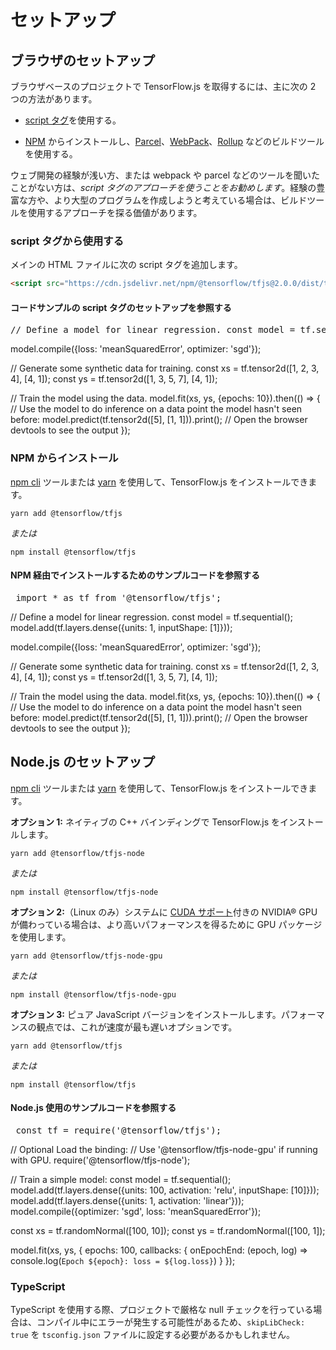 # セットアップ

## ブラウザのセットアップ

ブラウザベースのプロジェクトで TensorFlow.js を取得するには、主に次の 2 つの方法があります。

- [script タグ](https://developer.mozilla.org/en-US/docs/Learn/HTML/Howto/Use_JavaScript_within_a_webpage)を使用する。

- [NPM](https://www.npmjs.com) からインストールし、[Parcel](https://parceljs.org/)、[WebPack](https://webpack.js.org/)、[Rollup](https://rollupjs.org/guide/en) などのビルドツールを使用する。

ウェブ開発の経験が浅い方、または webpack や parcel などのツールを聞いたことがない方は、*script タグのアプローチを使うことをお勧めします*。経験の豊富な方や、より大型のプログラムを作成しようと考えている場合は、ビルドツールを使用するアプローチを探る価値があります。

### script タグから使用する

メインの HTML ファイルに次の script タグを追加します。

```html
<script src="https://cdn.jsdelivr.net/npm/@tensorflow/tfjs@2.0.0/dist/tf.min.js"></script>
```

<section class="expandable">
  <h4 class="showalways">コードサンプルの script タグのセットアップを参照する</h4>
  <pre class="prettyprint">// Define a model for linear regression. const model = tf.sequential(); model.add(tf.layers.dense({units: 1, inputShape: [1]}));</pre></section>

model.compile({loss: 'meanSquaredError', optimizer: 'sgd'});

// Generate some synthetic data for training. const xs = tf.tensor2d([1, 2, 3, 4], [4, 1]); const ys = tf.tensor2d([1, 3, 5, 7], [4, 1]);

// Train the model using the data. model.fit(xs, ys, {epochs: 10}).then(() =&gt; { // Use the model to do inference on a data point the model hasn't seen before: model.predict(tf.tensor2d([5], [1, 1])).print(); // Open the browser devtools to see the output });




### NPM からインストール

[npm cli](https://docs.npmjs.com/cli/npm) ツールまたは [yarn](https://yarnpkg.com/en/) を使用して、TensorFlow.js をインストールできます。

```
yarn add @tensorflow/tfjs
```

*または*

```
npm install @tensorflow/tfjs
```

<section class="expandable">
  <h4 class="showalways">NPM 経由でインストールするためのサンプルコードを参照する</h4>
  <pre class="prettyprint"> import * as tf from '@tensorflow/tfjs'; </pre></section>

// Define a model for linear regression. const model = tf.sequential(); model.add(tf.layers.dense({units: 1, inputShape: [1]}));

model.compile({loss: 'meanSquaredError', optimizer: 'sgd'});

// Generate some synthetic data for training. const xs = tf.tensor2d([1, 2, 3, 4], [4, 1]); const ys = tf.tensor2d([1, 3, 5, 7], [4, 1]);

// Train the model using the data. model.fit(xs, ys, {epochs: 10}).then(() =&gt; { // Use the model to do inference on a data point the model hasn't seen before: model.predict(tf.tensor2d([5], [1, 1])).print(); // Open the browser devtools to see the output });




## Node.js のセットアップ

[npm cli](https://docs.npmjs.com/cli/npm) ツールまたは [yarn](https://yarnpkg.com/en/) を使用して、TensorFlow.js をインストールできます。

**オプション 1:** ネイティブの C++  バインディングで TensorFlow.js をインストールします。

```
yarn add @tensorflow/tfjs-node
```

*または*

```
npm install @tensorflow/tfjs-node
```

**オプション 2:**（Linux のみ）システムに [CUDA サポート](https://www.tensorflow.org/install/install_linux#NVIDIARequirements)付きの NVIDIA® GPU が備わっている場合は、より高いパフォーマンスを得るために GPU パッケージを使用します。

```
yarn add @tensorflow/tfjs-node-gpu
```

*または*

```
npm install @tensorflow/tfjs-node-gpu
```

**オプション 3:** ピュア JavaScript バージョンをインストールします。パフォーマンスの観点では、これが速度が最も遅いオプションです。

```
yarn add @tensorflow/tfjs
```

*または*

```
npm install @tensorflow/tfjs
```

<section class="expandable">
  <h4 class="showalways">Node.js 使用のサンプルコードを参照する</h4>
  <pre class="prettyprint"> const tf = require('@tensorflow/tfjs'); </pre></section>

// Optional Load the binding: // Use '@tensorflow/tfjs-node-gpu' if running with GPU. require('@tensorflow/tfjs-node');

// Train a simple model: const model = tf.sequential(); model.add(tf.layers.dense({units: 100, activation: 'relu', inputShape: [10]})); model.add(tf.layers.dense({units: 1, activation: 'linear'})); model.compile({optimizer: 'sgd', loss: 'meanSquaredError'});

const xs = tf.randomNormal([100, 10]); const ys = tf.randomNormal([100, 1]);

model.fit(xs, ys, { epochs: 100, callbacks: { onEpochEnd: (epoch, log) =&gt; console.log(`Epoch ${epoch}: loss = ${log.loss}`) } });




### TypeScript

TypeScript を使用する際、プロジェクトで厳格な null チェックを行っている場合は、コンパイル中にエラーが発生する可能性があるため、`skipLibCheck: true` を `tsconfig.json` ファイルに設定する必要があるかもしれません。
